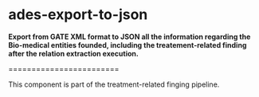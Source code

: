 ades-export-to-json
========================

<b>Export from GATE XML format to JSON all the information regarding the Bio-medical entities founded, including the treatement-related finding after the relation extraction execution. </b>   

========================

This component is part of the treatment-related finging pipeline.





		
		
